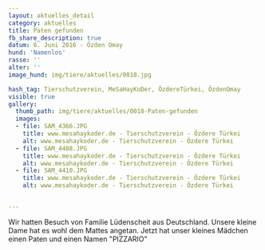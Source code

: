 ```yaml
---
layout: aktuelles_detail
category: aktuelles
title: Paten gefunden
fb_share_description: true
datum: 6. Juni 2016 - Özden Omay
hund: 'Namenlos'
rasse: ''
alter: ''
image_hund: img/tiere/aktuelles/0018.jpg

hash_tag: Tierschutzverein, MeSaHayKoDer, ÖzdereTürkei, ÖzdenOmay
visible: true
gallery:
  thumb_path: img/tiere/aktuelles/0018-Paten-gefunden
  images:
  - file: SAM_4366.JPG
    title: www.mesahaykoder.de - Tierschutzverein - Özdere Türkei
    alt: www.mesahaykoder.de - Tierschutzverein - Özdere Türkei
  - file: SAM_4408.JPG
    title: www.mesahaykoder.de - Tierschutzverein - Özdere Türkei
    alt: www.mesahaykoder.de - Tierschutzverein - Özdere Türkei
  - file: SAM_4410.JPG
    title: www.mesahaykoder.de - Tierschutzverein - Özdere Türkei
    alt: www.mesahaykoder.de - Tierschutzverein - Özdere Türkei


---
```


Wir hatten Besuch von Familie Lüdenscheit aus Deutschland. Unsere kleine Dame hat es wohl dem Mattes angetan. Jetzt hat unser kleines Mädchen einen Paten und einen Namen "PIZZARIO" 
